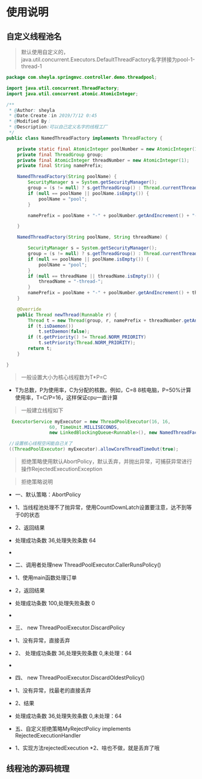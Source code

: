 # 使用说明
## 自定义线程池名
> 默认使用自定义的，java.util.concurrent.Executors.DefaultThreadFactory名字拼接为pool-1-thread-1
```java
package com.sheyla.springmvc.controller.demo.threadpool;

import java.util.concurrent.ThreadFactory;
import java.util.concurrent.atomic.AtomicInteger;

/**
 * @Author: sheyla
 * @Date:Create：in 2019/7/12 0:45
 * @Modified By：
 * @Description:可以自己定义名字的线程工厂
 */
public class NamedThreadFactory implements ThreadFactory {

    private static final AtomicInteger poolNumber = new AtomicInteger(1);
    private final ThreadGroup group;
    private final AtomicInteger threadNumber = new AtomicInteger(1);
    private final String namePrefix;

    NamedThreadFactory(String poolName) {
        SecurityManager s = System.getSecurityManager();
        group = (s != null) ? s.getThreadGroup() : Thread.currentThread().getThreadGroup();
        if (null == poolName || poolName.isEmpty()) {
            poolName = "pool";
        }

        namePrefix = poolName + "-" + poolNumber.getAndIncrement() + "-thread-";

    }

    NamedThreadFactory(String poolName, String threadName) {

        SecurityManager s = System.getSecurityManager();
        group = (s != null) ? s.getThreadGroup() : Thread.currentThread().getThreadGroup();
        if (null == poolName || poolName.isEmpty()) {
            poolName = "pool";
        }
        if (null == threadName || threadName.isEmpty()) {
            threadName = "-thread-";
        }
        namePrefix = poolName + "-" + poolNumber.getAndIncrement() + threadName;
    }

    @Override
    public Thread newThread(Runnable r) {
        Thread t = new Thread(group, r, namePrefix + threadNumber.getAndIncrement(), 0);
        if (t.isDaemon())
            t.setDaemon(false);
        if (t.getPriority() != Thread.NORM_PRIORITY)
            t.setPriority(Thread.NORM_PRIORITY);
        return t;
    }

}

```

> 一般设置大小为核心线程数为T*P=C 
* T为总数，P为使用率，C为分配的核数。例如，C=8 8核电脑，P=50%计算使用率，T=C/P=16，这样保证cpu一直计算

> 一般建立线程如下
```java
  ExecutorService myExecutor = new ThreadPoolExecutor(16, 16,
                60, TimeUnit.MILLISECONDS,
                new LinkedBlockingQueue<Runnable>(), new NamedThreadFactory("测试", "-测试线程-"));

 //设置核心线程空闲能自己关了
 ((ThreadPoolExecutor) myExecutor).allowCoreThreadTimeOut(true);
```

> 拒绝策略使用默认AbortPolicy，默认丢弃，并抛出异常，可捕获异常进行操作RejectedExecutionException

> 拒绝策略说明
* 一、默认策略：AbortPolicy
 * 1、当线程池处理不了抛异常，使用CountDownLatch设置要注意，达不到等于0的状态
 * 2、返回结果
 * 处理成功条数	36,处理失败条数	64
 * 
 * 二、调用者处理new ThreadPoolExecutor.CallerRunsPolicy()
 * 1、使用main函数处理订单
 * 2，返回结果
 * 处理成功条数	100,处理失败条数	0
 * 
 * 三、 new ThreadPoolExecutor.DiscardPolicy
 * 1、没有异常，直接丢弃
 *  2、 处理成功条数	36,处理失败条数	0,未处理：64
 *  
 *  四、 new ThreadPoolExecutor.DiscardOldestPolicy()
 *  1、没有异常，找最老的直接丢弃
 * 2、结果
 * 处理成功条数	36,处理失败条数	0,未处理：64
 
 * 五、自定义拒绝策略MyRejectPolicy implements RejectedExecutionHandler
  * 1、实现方法rejectedExecution
  *2、啥也不做，就是丢弃了哦
 
## 线程池的源码梳理
